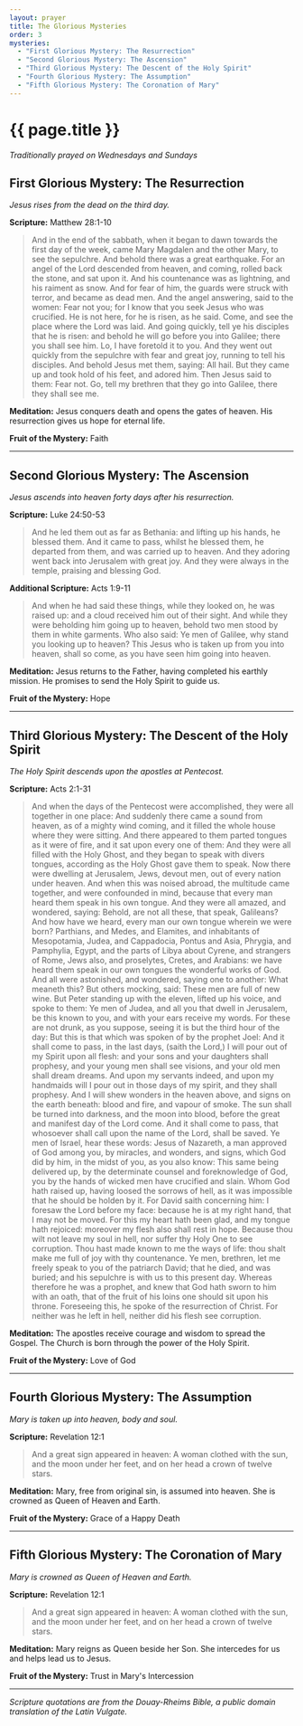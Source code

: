 ```yaml
---
layout: prayer
title: The Glorious Mysteries
order: 3
mysteries:
  - "First Glorious Mystery: The Resurrection"
  - "Second Glorious Mystery: The Ascension"
  - "Third Glorious Mystery: The Descent of the Holy Spirit"
  - "Fourth Glorious Mystery: The Assumption"
  - "Fifth Glorious Mystery: The Coronation of Mary"
---
```

# {{ page.title }}

*Traditionally prayed on Wednesdays and Sundays*

## First Glorious Mystery: The Resurrection
*Jesus rises from the dead on the third day.*

**Scripture:** Matthew 28:1-10

> And in the end of the sabbath, when it began to dawn towards the first day
> of the week, came Mary Magdalen and the other Mary, to see the sepulchre. And
> behold there was a great earthquake. For an angel of the Lord descended from
> heaven, and coming, rolled back the stone, and sat upon it. And his countenance
> was as lightning, and his raiment as snow. And for fear of him, the guards
> were struck with terror, and became as dead men. And the angel answering, said
> to the women: Fear not you; for I know that you seek Jesus who was crucified.
> He is not here, for he is risen, as he said. Come, and see the place where
> the Lord was laid. And going quickly, tell ye his disciples that he is risen:
> and behold he will go before you into Galilee; there you shall see him. Lo,
> I have foretold it to you. And they went out quickly from the sepulchre with
> fear and great joy, running to tell his disciples. And behold Jesus met them,
> saying: All hail. But they came up and took hold of his feet, and adored him.
> Then Jesus said to them: Fear not. Go, tell my brethren that they go into
> Galilee, there they shall see me.

**Meditation:** Jesus conquers death and opens the gates of heaven. His resurrection gives us hope for eternal life.

**Fruit of the Mystery:** Faith

---

## Second Glorious Mystery: The Ascension
*Jesus ascends into heaven forty days after his resurrection.*

**Scripture:** Luke 24:50-53

> And he led them out as far as Bethania: and lifting up his hands, he blessed
> them. And it came to pass, whilst he blessed them, he departed from them, and
> was carried up to heaven. And they adoring went back into Jerusalem with great
> joy. And they were always in the temple, praising and blessing God.

**Additional Scripture:** Acts 1:9-11

> And when he had said these things, while they looked on, he was raised up:
> and a cloud received him out of their sight. And while they were beholding
> him going up to heaven, behold two men stood by them in white garments. Who
> also said: Ye men of Galilee, why stand you looking up to heaven? This Jesus
> who is taken up from you into heaven, shall so come, as you have seen him
> going into heaven.

**Meditation:** Jesus returns to the Father, having completed his earthly mission. He promises to send the Holy Spirit to guide us.

**Fruit of the Mystery:** Hope

---

## Third Glorious Mystery: The Descent of the Holy Spirit
*The Holy Spirit descends upon the apostles at Pentecost.*

**Scripture:** Acts 2:1-31

> And when the days of the Pentecost were accomplished, they were all together
> in one place: And suddenly there came a sound from heaven, as of a mighty wind
> coming, and it filled the whole house where they were sitting. And there appeared
> to them parted tongues as it were of fire, and it sat upon every one of them:
> And they were all filled with the Holy Ghost, and they began to speak with
> divers tongues, according as the Holy Ghost gave them to speak. Now there were
> dwelling at Jerusalem, Jews, devout men, out of every nation under heaven.
> And when this was noised abroad, the multitude came together, and were confounded
> in mind, because that every man heard them speak in his own tongue. And they
> were all amazed, and wondered, saying: Behold, are not all these, that speak,
> Galileans? And how have we heard, every man our own tongue wherein we were
> born? Parthians, and Medes, and Elamites, and inhabitants of Mesopotamia,
> Judea, and Cappadocia, Pontus and Asia, Phrygia, and Pamphylia, Egypt, and
> the parts of Libya about Cyrene, and strangers of Rome, Jews also, and proselytes,
> Cretes, and Arabians: we have heard them speak in our own tongues the wonderful
> works of God. And all were astonished, and wondered, saying one to another:
> What meaneth this? But others mocking, said: These men are full of new wine.
> But Peter standing up with the eleven, lifted up his voice, and spoke to them:
> Ye men of Judea, and all you that dwell in Jerusalem, be this known to you,
> and with your ears receive my words. For these are not drunk, as you suppose,
> seeing it is but the third hour of the day: But this is that which was spoken
> of by the prophet Joel: And it shall come to pass, in the last days, (saith
> the Lord,) I will pour out of my Spirit upon all flesh: and your sons and
> your daughters shall prophesy, and your young men shall see visions, and your
> old men shall dream dreams. And upon my servants indeed, and upon my handmaids
> will I pour out in those days of my spirit, and they shall prophesy. And I
> will shew wonders in the heaven above, and signs on the earth beneath: blood
> and fire, and vapour of smoke. The sun shall be turned into darkness, and the
> moon into blood, before the great and manifest day of the Lord come. And it
> shall come to pass, that whosoever shall call upon the name of the Lord, shall
> be saved. Ye men of Israel, hear these words: Jesus of Nazareth, a man approved
> of God among you, by miracles, and wonders, and signs, which God did by him,
> in the midst of you, as you also know: This same being delivered up, by the
> determinate counsel and foreknowledge of God, you by the hands of wicked men
> have crucified and slain. Whom God hath raised up, having loosed the sorrows
> of hell, as it was impossible that he should be holden by it. For David saith
> concerning him: I foresaw the Lord before my face: because he is at my right
> hand, that I may not be moved. For this my heart hath been glad, and my tongue
> hath rejoiced: moreover my flesh also shall rest in hope. Because thou wilt
> not leave my soul in hell, nor suffer thy Holy One to see corruption. Thou
> hast made known to me the ways of life: thou shalt make me full of joy with
> thy countenance. Ye men, brethren, let me freely speak to you of the patriarch
> David; that he died, and was buried; and his sepulchre is with us to this
> present day. Whereas therefore he was a prophet, and knew that God hath sworn
> to him with an oath, that of the fruit of his loins one should sit upon his
> throne. Foreseeing this, he spoke of the resurrection of Christ. For neither
> was he left in hell, neither did his flesh see corruption.

**Meditation:** The apostles receive courage and wisdom to spread the Gospel. The Church is born through the power of the Holy Spirit.

**Fruit of the Mystery:** Love of God

---

## Fourth Glorious Mystery: The Assumption
*Mary is taken up into heaven, body and soul.*

**Scripture:** Revelation 12:1

> And a great sign appeared in heaven: A woman clothed with the sun, and the
> moon under her feet, and on her head a crown of twelve stars.

**Meditation:** Mary, free from original sin, is assumed into heaven. She is crowned as Queen of Heaven and Earth.

**Fruit of the Mystery:** Grace of a Happy Death

---

## Fifth Glorious Mystery: The Coronation of Mary
*Mary is crowned as Queen of Heaven and Earth.*

**Scripture:** Revelation 12:1

> And a great sign appeared in heaven: A woman clothed with the sun, and the
> moon under her feet, and on her head a crown of twelve stars.

**Meditation:** Mary reigns as Queen beside her Son. She intercedes for us and helps lead us to Jesus.

**Fruit of the Mystery:** Trust in Mary's Intercession

---

*Scripture quotations are from the Douay-Rheims Bible, a public domain translation of the Latin Vulgate.*